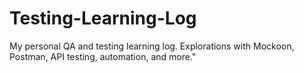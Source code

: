 # Testing-Learning-Log
My personal QA and testing learning log. Explorations with Mockoon, Postman, API testing, automation, and more."
